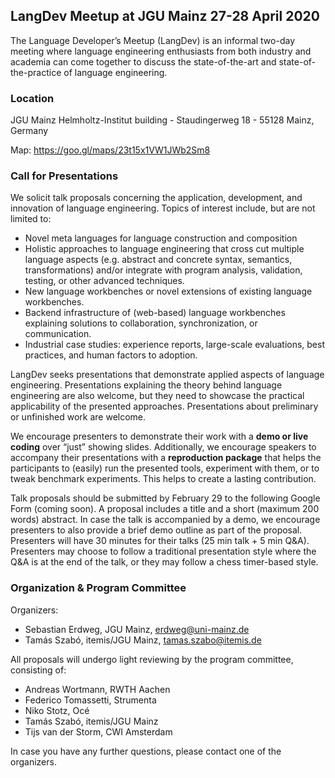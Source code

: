 ## LangDev Meetup at JGU Mainz 27-28 April 2020

The Language Developer’s Meetup (LangDev) is an informal two-day meeting where language engineering enthusiasts from both industry and academia can come together to discuss the state-of-the-art and state-of-the-practice of language engineering. 

### Location

JGU Mainz Helmholtz-Institut building - Staudingerweg 18 - 55128 Mainz, Germany

Map: https://goo.gl/maps/23t15x1VW1JWb2Sm8

### Call for Presentations

We solicit talk proposals concerning the application, development, and innovation of language engineering. Topics of interest include, but are not limited to:
* Novel meta languages for language construction and composition
* Holistic approaches to language engineering that cross cut multiple language aspects (e.g. abstract and concrete syntax, semantics, transformations) and/or integrate with program analysis, validation, testing, or other advanced techniques. 
* New language workbenches or novel extensions of existing language workbenches.
* Backend infrastructure of (web-based) language workbenches explaining solutions to collaboration, synchronization, or communication. 
* Industrial case studies: experience reports, large-scale evaluations, best practices, and human factors to adoption. 

LangDev seeks presentations that demonstrate applied aspects of language engineering. Presentations explaining the theory behind language engineering are also welcome, but they need to showcase the practical applicability of the presented approaches. Presentations about preliminary or unfinished work are welcome.  

We encourage presenters to demonstrate their work with a **demo or live coding** over “just” showing slides. Additionally, we encourage speakers to accompany their presentations with a **reproduction package** that helps the participants to (easily) run the presented tools, experiment with them, or to tweak benchmark experiments. This helps to create a lasting contribution. 

Talk proposals should be submitted by February 29 to the following Google Form (coming soon). A proposal includes a title and a short (maximum 200 words) abstract. In case the talk is accompanied by a demo, we encourage presenters to also provide a brief demo outline as part of the proposal. Presenters will have 30 minutes for their talks (25 min talk + 5 min Q&A). Presenters may choose to follow a traditional presentation style where the Q&A is at the end of the talk, or they may follow a chess timer-based style. 

### Organization & Program Committee

Organizers:
* Sebastian Erdweg, JGU Mainz, erdweg@uni-mainz.de
* Tamás Szabó, itemis/JGU Mainz, tamas.szabo@itemis.de

All proposals will undergo light reviewing by the program committee, consisting of:
* Andreas Wortmann, RWTH Aachen
* Federico Tomassetti, Strumenta
* Niko Stotz, Océ
* Tamás Szabó, itemis/JGU Mainz
* Tijs van der Storm, CWI Amsterdam

In case you have any further questions, please contact one of the organizers. 


